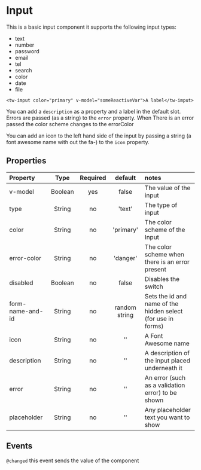 # Input

This is a basic input component it supports the following input types:
* text
* number
* password
* email
* tel
* search
* color
* date
* file

```vue
<tw-imput color="primary" v-model="someReactiveVar">A label</tw-imput>
```
You can add a `description` as a property and a label in the default slot. Errors are passed (as a string) to the `error` property. When
There is an error passed the color scheme changes to the errorColor

You can add an icon to the left hand side of the input by passing a string (a font awesome name with out the fa-) to the `icon` property. 

 
## Properties

| Property         |  Type   | Required |    default    | notes                                                        |
|:-----------------|:-------:|:--------:|:-------------:|:-------------------------------------------------------------|
| v-model          | Boolean |   yes    |     false     | The value of the input                                       |
| type             | String  |    no    |    'text'     | The type of input                                            |
| color            | String  |    no    |   'primary'   | The color scheme of the Input                                |
| error-color      | String  |    no    |   'danger'    | The color scheme when there is an error present              |
| disabled         | Boolean |    no    |     false     | Disables the switch                                          |
| form-name-and-id | String  |    no    | random string | Sets the id and name of the hidden select (for use in forms) |
| icon             | String  |    no    |      ''       | A Font Awesome name                                          |
| description      | String  |    no    |      ''       | A description of the input placed underneath it              |
| error            | String  |    no    |      ''       | An error (such as a validation error) to be shown            |
| placeholder      | String  |    no    |      ''       | Any placeholder text you want to show                        |

## Events

```@changed``` this event sends the value of the component
